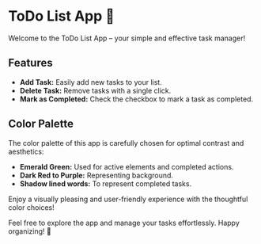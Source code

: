 # ToDo List App 📝

Welcome to the ToDo List App – your simple and effective task manager!

## Features

- **Add Task:** Easily add new tasks to your list.
- **Delete Task:** Remove tasks with a single click.
- **Mark as Completed:** Check the checkbox to mark a task as completed.

## Color Palette

The color palette of this app is carefully chosen for optimal contrast and aesthetics:

- **Emerald Green:** Used for active elements and completed actions.
- **Dark Red to Purple:** Representing background.
- **Shadow lined words:** To represent completed tasks.

Enjoy a visually pleasing and user-friendly experience with the thoughtful color choices!

Feel free to explore the app and manage your tasks effortlessly. Happy organizing! 🚀
